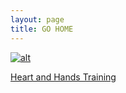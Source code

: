 ```yaml
---
layout: page
title: GO HOME
---
```


[![alt](https://www.keepandshare.com/graphics/thirdparty/oem_logos/10/183130-1423513517.jpg)](https://heartandhandstraining.github.io/main/)

[Heart and Hands Training](http://www.heartandhandstraining.com)
